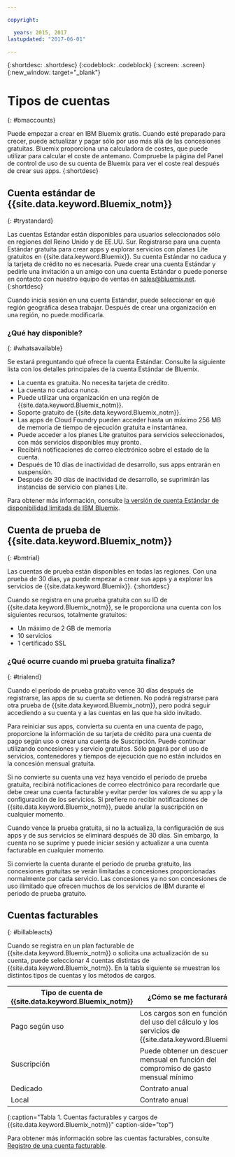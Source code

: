 ```yaml
---

copyright:

  years: 2015, 2017
lastupdated: "2017-06-01"

---
```


{:shortdesc: .shortdesc}
{:codeblock: .codeblock}
{:screen: .screen}
{:new_window: target="_blank"}

# Tipos de cuentas
{: #bmaccounts}

Puede empezar a crear en IBM Bluemix gratis. Cuando esté preparado para crecer, puede actualizar y pagar sólo por uso más allá de las concesiones gratuitas. Bluemix proporciona una calculadora de costes, que puede utilizar para calcular el coste de antemano. Compruebe la página del Panel de control de uso de su cuenta de Bluemix para ver el coste real después de crear sus apps.
{:shortdesc}

## Cuenta estándar de {{site.data.keyword.Bluemix_notm}}
{: #trystandard}

Las cuentas Estándar están disponibles para usuarios seleccionados sólo en regiones del Reino Unido y de EE.UU. Sur. Registrarse para una cuenta Estándar gratuita para crear apps y explorar servicios con planes Lite gratuitos en {{site.data.keyword.Bluemix}}. Su cuenta Estándar no caduca y la tarjeta de crédito no es necesaria. Puede crear una cuenta Estándar y pedirle una invitación a un amigo con una cuenta Estándar o puede ponerse en contacto con nuestro equipo de ventas en sales@bluemix.net.  
{:shortdesc}

Cuando inicia sesión en una cuenta Estándar, puede seleccionar en qué región geográfica desea trabajar. Después de crear una organización en una región, no puede modificarla. 

### ¿Qué hay disponible? 
{: #whatsavailable}

Se estará preguntando qué ofrece la cuenta Estándar. Consulte la siguiente lista con los detalles principales de la cuenta Estándar de Bluemix.
  * La cuenta es gratuita. No necesita tarjeta de crédito.
  * La cuenta no caduca nunca. 
  * Puede utilizar una organización en una región de {{site.data.keyword.Bluemix_notm}}.
  * Soporte gratuito de {{site.data.keyword.Bluemix_notm}}.
  * Las apps de Cloud Foundry pueden acceder hasta un máximo 256 MB de memoria de tiempo de ejecución gratuita e instantánea.
  * Puede acceder a los planes Lite gratuitos para servicios seleccionados, con más servicios disponibles muy pronto.
  * Recibirá notificaciones de correo electrónico sobre el estado de la cuenta.
  * Después de 10 días de inactividad de desarrollo, sus apps entrarán en suspensión.
  * Después de 30 días de inactividad de desarrollo, se suprimirán las instancias de servicio con planes Lite.

Para obtener más información, consulte [la versión de cuenta Estándar de disponibilidad limitada de IBM Bluemix](/docs/pricing/standard_account.html#betaintro).

## Cuenta de prueba de {{site.data.keyword.Bluemix_notm}}
{: #bmtrial}

Las cuentas de prueba están disponibles en todas las regiones. Con una prueba de 30 días, ya puede empezar a crear sus apps y a explorar los servicios de {{site.data.keyword.Bluemix}}.
{:shortdesc}

Cuando se registra en una prueba gratuita con su ID de {{site.data.keyword.Bluemix_notm}}, se le proporciona una cuenta con los siguientes recursos, totalmente gratuitos:

* Un máximo de 2 GB de memoria
* 10 servicios
* 1 certificado SSL

### ¿Qué ocurre cuando mi prueba gratuita finaliza? 
{: #trialend}

Cuando el período de prueba gratuito vence 30 días después de registrarse, las apps de su cuenta se detienen. No podrá registrarse para otra prueba de {{site.data.keyword.Bluemix_notm}}, pero podrá seguir accediendo a su cuenta y a las cuentas en las que ha sido invitado. 

Para reiniciar sus apps, convierta su cuenta en una cuenta de pago, proporcione la información de su tarjeta de crédito para una cuenta de pago según uso o crear una cuenta de Suscripción. Puede continuar utilizando concesiones y servicio gratuitos. Sólo pagará por el uso de servicios, contenedores y tiempos de ejecución que no están incluidos en la concesión mensual gratuita.

Si no convierte su cuenta una vez haya vencido el período de prueba gratuita, recibirá notificaciones de correo electrónico para recordarle que debe crear una cuenta facturable y evitar perder los valores de su app y la configuración de los servicios. Si prefiere no recibir notificaciones de {{site.data.keyword.Bluemix_notm}}, puede anular la suscripción en cualquier momento.

Cuando vence la prueba gratuita, si no la actualiza, la configuración de sus apps y de sus servicios se eliminará después de 30 días. Sin embargo, la cuenta no se suprime y puede iniciar sesión y actualizar a una cuenta facturable en cualquier momento. 

Si convierte la cuenta durante el periodo de prueba gratuito, las concesiones gratuitas se verán limitadas a concesiones proporcionadas normalmente por cada servicio. Las concesiones ya no son concesiones de uso ilimitado que ofrecen muchos de los servicios de IBM durante el periodo de prueba gratuito.

## Cuentas facturables
{: #billableacts}

Cuando se registra en un plan facturable de {{site.data.keyword.Bluemix_notm}} o solicita una actualización de su cuenta, puede seleccionar 4 cuentas distintas de {{site.data.keyword.Bluemix_notm}}. En la tabla siguiente se muestran los distintos tipos de cuentas y los métodos de cargos. 

|Tipo de cuenta de {{site.data.keyword.Bluemix_notm}} |	¿Cómo se me facturará? |
|------------------|-----------------------|
|Pago según uso |	Los cargos son en función del uso del cálculo y los servicios de {{site.data.keyword.Bluemix}}. |
|Suscripción | Puede obtener un descuento mensual en función del compromiso de gasto mensual mínimo |
|Dedicado | Contrato anual |
|Local |	Contrato anual |
{:caption="Tabla 1. Cuentas facturables y cargos de {{site.data.keyword.Bluemix_notm}}" caption-side="top"}

Para obtener más información sobre las cuentas facturables, consulte [Registro de una cuenta facturable](/docs/pricing/billable.html#billable).
